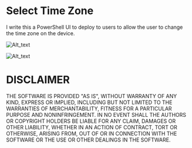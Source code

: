 # Select Time Zone
I write this a PowerShell UI to deploy to users to allow the user to change the time zone on the device.

![Alt_text](https://1.bp.blogspot.com/-4A1HjymzCik/XfWWtuKcFTI/AAAAAAAAWJM/Ae36IYLmsIAOXQl4PP9wHvdDYZbkovPAgCLcBGAsYHQ/s1600/Set-timeone.PNG)

![Alt_text](https://1.bp.blogspot.com/-4A1HjymzCik/XfWWtuKcFTI/AAAAAAAAWJM/Ae36IYLmsIAOXQl4PP9wHvdDYZbkovPAgCLcBGAsYHQ/s640/Set-timeone.PNG)

# DISCLAIMER

THE SOFTWARE IS PROVIDED "AS IS", WITHOUT WARRANTY OF ANY KIND, EXPRESS 
OR IMPLIED, INCLUDING BUT NOT LIMITED TO THE WARRANTIES OF MERCHANTABILITY, 
FITNESS FOR A PARTICULAR PURPOSE AND NONINFRINGEMENT. IN NO EVENT SHALL THE 
AUTHORS OR COPYRIGHT HOLDERS BE LIABLE FOR ANY CLAIM, DAMAGES OR OTHER 
LIABILITY, WHETHER IN AN ACTION OF CONTRACT, TORT OR OTHERWISE, ARISING 
FROM, OUT OF OR IN CONNECTION WITH THE SOFTWARE OR THE USE OR OTHER 
DEALINGS IN THE SOFTWARE.

